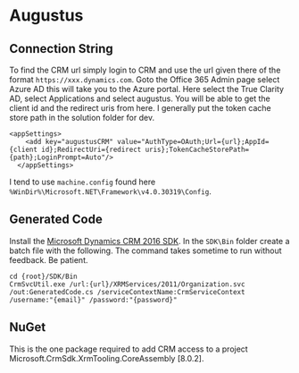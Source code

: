 # Augustus

## Connection String

To find the CRM url simply login to CRM and use the url given there of the format `https://xxx.dynamics.com`. Goto the Office 365 Admin page select Azure AD this will take you to the Azure portal. Here select the True Clarity AD, select Applications and select augustus. You will be able to get the client id and the redirect uris from here. I generally put the token cache store path in the solution folder for dev.

```
<appSettings>
    <add key="augustusCRM" value="AuthType=OAuth;Url={url};AppId={client id};RedirectUri={redirect uris};TokenCacheStorePath={path};LoginPrompt=Auto"/>
  </appSettings>
```

I tend to use `machine.config` found here `%WinDir%\Microsoft.NET\Framework\v4.0.30319\Config`.

## Generated Code

Install the [Microsoft Dynamics CRM 2016 SDK](https://www.microsoft.com/en-us/download/details.aspx?id=50032). In the `SDK\Bin` folder create a batch file with the following. The command takes sometime to run without feedback. Be patient.

```
cd {root}/SDK/Bin
CrmSvcUtil.exe /url:{url}/XRMServices/2011/Organization.svc /out:GeneratedCode.cs /serviceContextName:CrmServiceContext /username:"{email}" /password:"{password}"
``` 

## NuGet

This is the one package required to add CRM access to a project Microsoft.CrmSdk.XrmTooling.CoreAssembly [8.0.2].  




